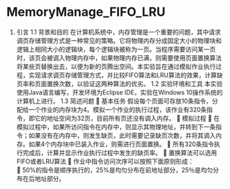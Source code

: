 # MemoryManage_FIFO_LRU
1.	引言
1.1 背景和目的
    在计算机系统中，内存管理是一个重要的问题，其中请求调页存储管理方式是一种常见的策略。它将物理内存分成固定大小的物理块和逻辑上相同大小的逻辑块，每个逻辑块被称为一页。当程序需要访问某一页时，该页会被调入物理内存中，如果物理内存已满，则需要使用页面置换算法将某些页替换出去，以便为新的页腾出空间。本实验旨在通过模拟作业执行过程，实现请求调页存储管理方式，并比较FIFO算法和LRU算法的效果，计算缺页率和页面置换次数，以验证这两种算法的优劣。
1.2	实验环境和工具
本实验使用Java语言编写，开发环境为Eclipse IDE，实验在Windows 10操作系统的计算机上进行。
1.3	简述问题
	基本任务
假设每个页面可存放10条指令，分配给一个作业的内存块为4。模拟一个作业的执行过程，该作业有320条指令，即它的地址空间为32页，目前所有页还没有调入内存。
	模拟过程
	在模拟过程中，如果所访问指令在内存中，则显示其物理地址，并转到下一条指令；如果没有在内存中，则发生缺页，此时需要记录缺页次数，并将其调入内存。如果4个内存块中已装入作业，则需进行页面置换。
	所有320条指令执行完成后，计算并显示作业执行过程中发生的缺页率。
	置换算法可以选用FIFO或者LRU算法
	作业中指令访问次序可以按照下面原则形成：  
	    50%的指令是顺序执行的，25%是均匀分布在前地址部分，25％是均匀分布在后地址部分。
